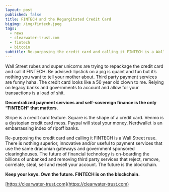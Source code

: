 ```yaml
---
layout: post
published: false
title: FINTECH and the Regurgitated Credit Card
bigimg: /img/fintech.jpeg
tags:
  - news
  - clearwater-trust.com
  - fintech
  - bitcoin
subtitle: Re-purposing the credit card and calling it FINTECH is a Wall Street ruse
---
```

Wall Street rubes and super unicorns are trying to repackage the credit card and call it FINTECH. Be advised: lipstick on a pig is quaint and fun but it’s nothing you want to tell your mother about. Third party payment services are funny haha. The credit card looks like a 50 year old clown to me. Relying on legacy banks and governments to account and allow for your transactions is a load of shit.

**Decentralized payment services and self-sovereign finance is the only “FINTECH” that matters.**

Stripe is a credit card feature.
Square is the shape of a credit card.
Venmo is a dystopian credit card mess.
Paypal will steal your money.
Nerdwallet is an embarrassing index of ripoff banks.

Re-purposing the credit card and calling it FINTECH is a Wall Street ruse. There is nothing superior, innovative and/or useful to payment services that use the same draconian gateways and government sponsored clearinghouses. The future of financial technology is on-boarding the billions of unbanked and removing third party services that reject, remove, correlate, steal, sell and resell your account. The future is the blockchain.

**Keep your keys. Own the future. FINTECH is on the blockchain.**

[https://clearwater-trust.com](https://clearwater-trust.com)